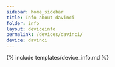 ```yaml
---
sidebar: home_sidebar
title: Info about davinci
folder: info
layout: deviceinfo
permalink: /devices/davinci/
device: davinci
---
```

{% include templates/device_info.md %}
